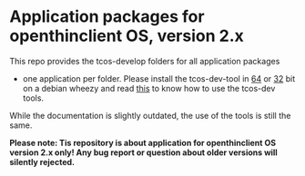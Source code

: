 Application packages for openthinclient OS, version 2.x
==============

This repo provides the tcos-develop folders for all application packages
- one application per folder. Please install the tcos-dev-tool in [64](http://packages.openthinclient.org/openthinclient/v2/devel/tcos-dev_2.0.0-09_amd64.deb) 
or [32](http://packages.openthinclient.org/openthinclient/v2/devel/tcos-dev_2.0.0-09_i386.deb) bit 
on a debian wheezy and read [this](http://openthinclient.org/Packaging%20Tutorial?structure=#2_create_OTC_Packages ) 
to know how to use the tcos-dev tools.

While the documentation is slightly outdated, the use of the tools is still the same.

**Please note: Tis repository is about application for openthinclient OS version 2.x only!
Any bug report or question about older versions will silently rejected.**

